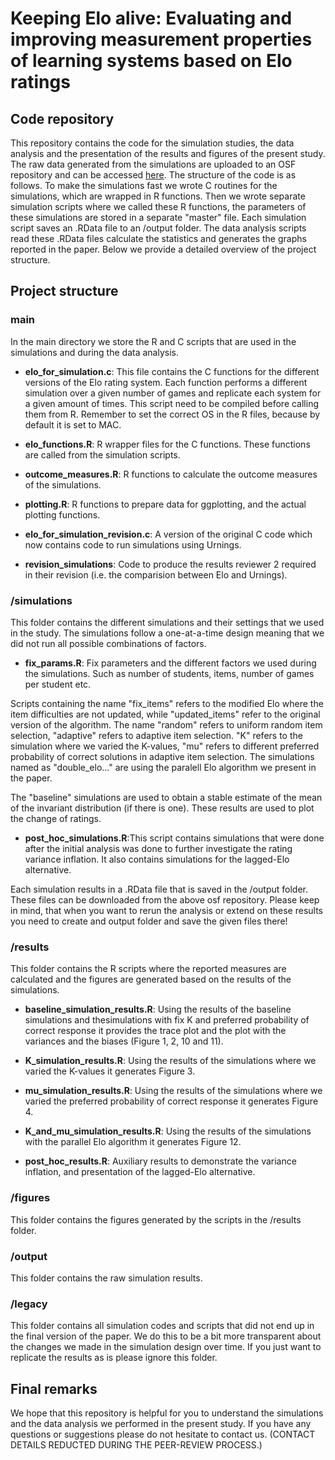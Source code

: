 # Keeping Elo alive: Evaluating and improving measurement properties of learning systems based on Elo ratings

## Code repository

This repository contains the code for the simulation studies, the data analysis and 
the presentation of the results and figures of the present study. The raw data generated from the simulations are uploaded to an OSF repository and can be accessed [here](https://osf.io/yg8p6/?view_only=e02339f832db455b8d2a92b5fa97935a). The structure of the code is as follows. To make the simulations fast we wrote C routines for the simulations, which are wrapped in R functions. Then we wrote separate simulation scripts where we called these R functions, the parameters of these simulations are stored in a separate "master" file. Each simulation script saves an .RData file to an /output folder. The data analysis scripts read these .RData files calculate the statistics and generates the graphs reported in the paper. Below we provide a detailed overview of the project structure.

## Project structure
### main

In the main directory we store the R and C scripts that are used in the simulations and during the data analysis. 

- **elo_for_simulation.c**: This file contains the C functions for the different versions of the Elo rating system. Each function performs a different simulation over a given number of games and replicate each system for a given amount of times. This script need to be compiled before calling them from R. Remember to set the correct OS in the R files, because by default it is set to MAC. 

- **elo_functions.R**: R wrapper files for the C functions. These functions are called from the simulation scripts.

- **outcome_measures.R**: R functions to calculate the outcome measures of the simulations.

- **plotting.R**: R functions to prepare data for ggplotting, and the actual plotting functions.

- **elo_for_simulation_revision.c**: A version of the original C code which now contains code to run simulations using Urnings. 

- **revision_simulations**: Code to produce the results reviewer 2 required in their revision (i.e. the comparision between Elo and Urnings).

### /simulations

This folder contains the different simulations and their settings that we used in the study. The simulations follow a one-at-a-time design meaning that we did not run all possible combinations of factors.  

- **fix_params.R**: Fix parameters and the different factors we used during the simulations. Such as number of students, items, number of games per student etc.

Scripts containing the name "fix_items" refers to the modified Elo where the item difficulties are not updated, while "updated_items" refer to the original version of the algorithm. The name "random" refers to uniform random item selection, "adaptive" refers to adaptive item selection. "K" refers to the simulation where we varied the K-values, "mu" refers to different preferred probability of correct solutions in adaptive item selection. The simulations named as "double_elo..." are using the paralell Elo algorithm we present in the paper.

The "baseline" simulations are used to obtain a stable estimate of the mean of the invariant distribution (if there is one). These results are used to plot the change of ratings. 

- **post_hoc_simulations.R**:This script contains simulations that were done after the initial analysis was done to
further investigate the rating variance inflation. It also contains simulations for the lagged-Elo alternative.

Each simulation results in a .RData file that is saved in the /output folder. These files can be downloaded from the above osf repository. Please keep in mind, that when you want to rerun the analysis or extend on these results you need to create and output folder and save the given files there!

### /results

This folder contains the R scripts where the reported measures are calculated and the figures are generated based on the results of the simulations. 

- **baseline_simulation_results.R**: Using the results of the baseline simulations and thesimulations with fix K and preferred probability of correct response it provides the trace plot and the plot with the variances and the biases (Figure 1, 2, 10 and 11).

- **K_simulation_results.R**: Using the results of the simulations where we varied the K-values it generates Figure 3. 

- **mu_simulation_results.R**: Using the results of the simulations where we varied the preferred probability of correct response it generates Figure 4.

- **K_and_mu_simulation_results.R**: Using the results of the simulations with the parallel Elo algorithm it generates Figure 12.

- **post_hoc_results.R**: Auxiliary results to demonstrate the variance inflation, and presentation of the lagged-Elo alternative.

### /figures

This folder contains the figures generated by the scripts in the /results folder.

### /output

This folder contains the raw simulation results.

### /legacy

This folder contains all simulation codes and scripts that did not end up in the final version of the paper. We do this to be a bit more transparent about the changes we made in the simulation design over time. If you just want to replicate the results as is please ignore this folder. 

## Final remarks

We hope that this repository is helpful for you to understand the simulations and the data analysis we performed in the present study. If you have any questions or suggestions please do not hesitate to contact us. (CONTACT DETAILS REDUCTED DURING THE PEER-REVIEW PROCESS.)




